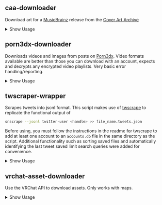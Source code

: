 ## caa-downloader
Download art for a [MusicBrainz](https://musicbrainz.org/) release from the [Cover Art Archive](https://coverartarchive.org/)
<details>
<summary>Show Usage</summary>

```sh
usage: caa-downloader.py [-h] [-d DIRECTORY] [-s SIZE] [RELEASES ...]

positional arguments:
  RELEASES              releases to download i.e.
                        3791c620-7ba4-3db0-bda8-2b060f31a7b8
                        https://musicbrainz.org/release/3791c620-7ba4-3db0-bda8-2b060f31a7b8
                        beta.musicbrainz.org/release/3791c620-7ba4-3db0-bda8-2b060f31a7b8/discids

options:
  -h, --help            show this help message and exit
  -d DIRECTORY, --directory DIRECTORY
                        save directory (defaults to current)
  -s SIZE, --size SIZE  image download size (250, 500, 1200, original)
```
</details>

## porn3dx-downloader
Downloads videos and images from posts on [Porn3dx](https://porn3dx.com). Video formats available are better than those you can download with an account, expects and decrypts any encrypted video playlists. Very basic error handling/reporting.
<details>
<summary>Show Usage</summary>

```sh
usage: porn3dx-downloader.py [-h] [-V] [-d DIRECTORY] [--write-sidecars] [-f FORMAT] [-F] [POSTS ...]

positional arguments:
  POSTS                 post url

options:
  -h, --help            show this help message and exit
  -V, --verbose         print debugging information
  -d DIRECTORY, --directory DIRECTORY
                        save directory (defaults to current)
  --write-sidecars      write sidecars for urls, timestamps, tags and description notes
  -f FORMAT, --format FORMAT
                        video format, specified by NAME or the keyword 'best'
  -F, --list-formats    list available formats
```
</details>

## twscraper-wrapper
Scrapes tweets into jsonl format. This script makes use of [twscrape](https://github.com/vladkens/twscrape) to replicate the functional output of
```sh
snscrape --jsonl twitter-user <handle> >> file_name.tweets.json
```
Before using, you must follow the instructions in the readme for twscrape to add at least one account to an `accounts.db` file in the same directory as the script. Additional functionality such as sorting saved files and automatically identifying the last tweet saved limit search queries were added for convenience.
<details>
<summary>Show Usage</summary>

```sh
usage: twscrape-wrapper.py [-h] [-n] {save,sort,dedupe} filename [handle]

positional arguments:
  {save,sort,dedupe}  operation to perform. 'save' downloads tweets to a file, 'sort' re-orders tweets in a file, 'dedupe' removes entries with duplicate ids.
  filename            file prefix to write tweets to (will be appended with .tweets.json)
  handle              handle of the account to download from

options:
  -h, --help   show this help message and exit
  -n           prompt for overwriting the existing tweet file
```

</details>

## vrchat-asset-downloader
Use the VRChat API to download assets. Only works with maps.
<details>
<summary>Show Usage</summary>

```sh
usage: vrchat-asset-downloader.py [-h] [-V] [-d DIRECTORY] [--write-thumbnail] [--write-json] [--dont-clean-json] [--verify] [--skip-download]
                                  [--revisions REVISIONS] [--list-revisions]
                                  [ASSET IDS ...]

positional arguments:
  ASSET IDS             world/avatar id(s) i.e. wrld_12345678-90ab-cdef-1234-567890abcdef

options:
  -h, --help            show this help message and exit
  -V, --verbose         print debugging information
  -d DIRECTORY, --directory DIRECTORY
                        save directory (defaults to current)
  --write-thumbnail     save thumbnail for the asset (if used with '--revision all', all thumbnail revisions will be retrieved)
  --write-json          write metadata to .json file(s)
  --dont-clean-json     retain all json values when writing .json file(s)
  --verify              whether or not to verify downloaded files against remote hashes
  --skip-download       skip downloading the actual asset(s)
  --revisions REVISIONS
                        valid values are the keywords 'all' and 'latest', or the revision integer itself
  --list-revisions      list available revisions for the specified asset
```
</details>
